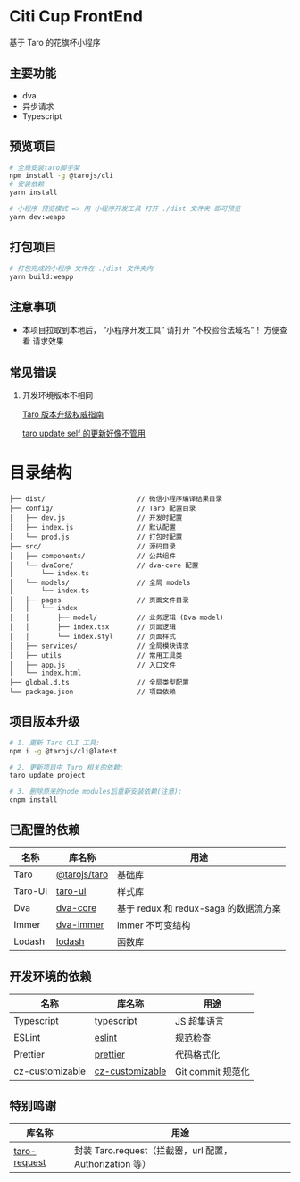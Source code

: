 # Citi Cup FrontEnd

基于 Taro 的花旗杯小程序

## 主要功能

- dva
- 异步请求
- Typescript

## 预览项目

```bash
# 全局安装taro脚手架
npm install -g @tarojs/cli
# 安装依赖
yarn install

# 小程序 预览模式 => 用 小程序开发工具 打开 ./dist 文件夹 即可预览
yarn dev:weapp
```

## 打包项目

```bash
# 打包完成的小程序 文件在 ./dist 文件夹内
yarn build:weapp
```

## 注意事项

- 本项目拉取到本地后， “小程序开发工具” 请打开 “不校验合法域名”！ 方便查看 请求效果

## 常见错误

1. 开发环境版本不相同

   [Taro 版本升级权威指南](https://aotu.io/notes/2020/08/31/taro-versions/index.html)

   [taro update self 的更新好像不管用](https://github.com/NervJS/taro/issues/297)

# 目录结构

    ├── dist/                       // 微信小程序编译结果目录
    ├── config/                     // Taro 配置目录
    │   ├── dev.js                  // 开发时配置
    │   ├── index.js                // 默认配置
    │   └── prod.js                 // 打包时配置
    ├── src/                        // 源码目录
    │   ├── components/             // 公共组件
    │   └── dvaCore/                // dva-core 配置
    │       └── index.ts
    │   └── models/                 // 全局 models
    │       └── index.ts
    │   ├── pages                   // 页面文件目录
    │   │   └── index
    │   │       ├── model/          // 业务逻辑 (Dva model)
    │   │       ├── index.tsx       // 页面逻辑
    │   │       └── index.styl      // 页面样式
    │   ├── services/               // 全局模块请求
    │   ├── utils                   // 常用工具类
    │   ├── app.js                  // 入口文件
    │   └── index.html
    ├── global.d.ts                 // 全局类型配置
    └── package.json                // 项目依赖

## 项目版本升级

```bash
# 1. 更新 Taro CLI 工具:
npm i -g @tarojs/cli@latest

# 2. 更新项目中 Taro 相关的依赖:
taro update project

# 3. 删除原来的node_modules后重新安装依赖(注意):
cnpm install
```

## 已配置的依赖

| 名称    | 库名称                                                                   | 用途                                  |
| ------- | ------------------------------------------------------------------------ | ------------------------------------- |
| Taro    | [@tarojs/taro](https://taro-docs.jd.com/taro/docs/README/index.html)     | 基础库                                |
| Taro-UI | [taro-ui](https://taro-ui.jd.com/#/docs/introduction)                    | 样式库                                |
| Dva     | [dva-core](https://dvajs.com/guide/)                                     | 基于 redux 和 redux-saga 的数据流方案 |
| Immer   | [dva-immer](https://github.com/dvajs/dva/tree/master/packages/dva-immer) | immer 不可变结构                      |
| Lodash  | [lodash](https://lodash.com/docs/4.17.15)                                | 函数库                                |

## 开发环境的依赖

| 名称            | 库名称                                                           | 用途              |
| --------------- | ---------------------------------------------------------------- | ----------------- |
| Typescript      | [typescript](https://www.typescriptlang.org/docs)                | JS 超集语言       |
| ESLint          | [eslint](https://eslint.org/docs/user-guide/getting-started)     | 规范检查          |
| Prettier        | [prettier](https://prettier.io/docs/en/index.html)               | 代码格式化        |
| cz-customizable | [cz-customizable](https://www.npmjs.com/package/cz-customizable) | Git commit 规范化 |

## 特别鸣谢

| 库名称                                                   | 用途                                                    |
| -------------------------------------------------------- | ------------------------------------------------------- |
| [taro-request](https://github.com/TigerHee/taro-request) | 封装 Taro.request（拦截器，url 配置，Authorization 等） |
